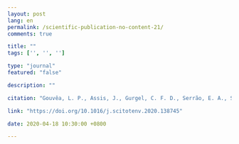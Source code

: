 ```yaml
---
layout: post
lang: en
permalink: /scientific-publication-no-content-21/
comments: true

title: ""
tags: ['', '', '']

type: "journal"
featured: "false"

description: ""

citation: "Gouvêa, L. P., Assis, J., Gurgel, C. F. D., Serrão, E. A., Silveira, T. C. L., Santos, R., et al. (2020). Golden carbon of Sargassum forests revealed as an opportunity for climate change mitigation. Science of the Total Environment."

link: "https://doi.org/10.1016/j.scitotenv.2020.138745"

date: 2020-04-18 10:30:00 +0800

---
```

